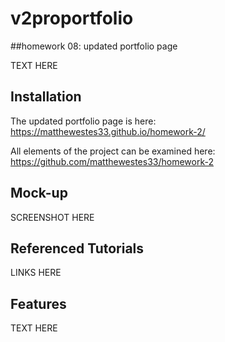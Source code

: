 # v2proportfolio

##homework 08: updated portfolio page

TEXT HERE

## Installation

The updated portfolio page is here: https://matthewestes33.github.io/homework-2/

All elements of the project can be examined here: https://github.com/matthewestes33/homework-2

## Mock-up

SCREENSHOT HERE

## Referenced Tutorials

LINKS HERE

## Features

TEXT HERE
